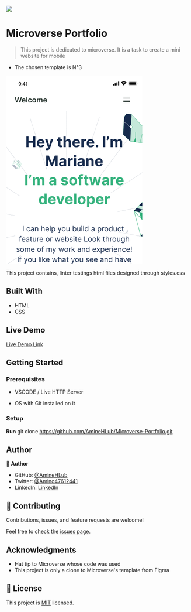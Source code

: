 ![](https://img.shields.io/badge/Microverse-blueviolet)

# Microverse Portfolio

> This project is dedicated to microverse. It is a task to create a mini website for mobile
- The chosen template is N°3

![screenshot](./app_screenshot.png)

This project contains, linter testings html files designed through styles.css

## Built With

- HTML
- CSS

## Live Demo

[Live Demo Link](https://aminehlub.github.io/Microverse-Portfolio/)


## Getting Started


### Prerequisites

- VSCODE / Live HTTP Server

- OS with Git installed on it

### Setup

**Run** git clone https://github.com/AmineHLub/Microverse-Portfolio.git


## Author

👤 **Author**

- GitHub: [@AmineHLub](https://github.com/AmineHLub)
- Twitter: [@Amino47612441](https://twitter.com/Amino47612441)
- LinkedIn: [LinkedIn](https://www.linkedin.com/in/mohamed-amine-hajltaief-b18863163/)


## 🤝 Contributing

Contributions, issues, and feature requests are welcome!

Feel free to check the [issues page](../../issues/).


## Acknowledgments

- Hat tip to Microverse whose code was used
- This project is only a clone to Microverse's template from Figma


## 📝 License

This project is [MIT](./MIT.md) licensed.

